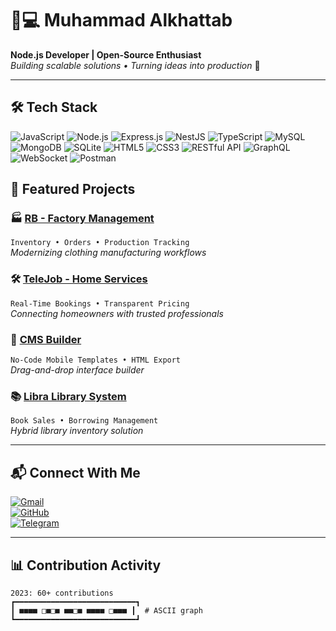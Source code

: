# 👨💻 Muhammad Alkhattab 
**Node.js Developer | Open-Source Enthusiast**  
*Building scalable solutions • Turning ideas into production* 🚀  

---

## 🛠️ **Tech Stack**  
![JavaScript](https://img.shields.io/badge/-JavaScript-F7DF1E?logo=javascript&logoColor=black)
![Node.js](https://img.shields.io/badge/-Node.js-339933?logo=nodedotjs&logoColor=white)
![Express.js](https://img.shields.io/badge/-Express.js-000000?logo=express&logoColor=white)
![NestJS](https://img.shields.io/badge/-NestJS-E0234E?logo=nestjs&logoColor=white)
![TypeScript](https://img.shields.io/badge/-TypeScript-3178C6?logo=typescript&logoColor=white)
![MySQL](https://img.shields.io/badge/-MySQL-4479A1?logo=mysql&logoColor=white)
![MongoDB](https://img.shields.io/badge/-MongoDB-47A248?logo=mongodb&logoColor=white)
![SQLite](https://img.shields.io/badge/-SQLite-003B57?logo=sqlite&logoColor=white)
![HTML5](https://img.shields.io/badge/-HTML5-E34F26?logo=html5&logoColor=white)
![CSS3](https://img.shields.io/badge/-CSS3-1572B6?logo=css3&logoColor=white)
![RESTful API](https://img.shields.io/badge/-RESTful_API-FF6F61?logo=rest&logoColor=white)
![GraphQL](https://img.shields.io/badge/-GraphQL-E10098?logo=graphql&logoColor=white)
![WebSocket](https://img.shields.io/badge/-WebSocket-010101?logo=websocket&logoColor=white)
![Postman](https://img.shields.io/badge/-Postman-FF6C37?logo=postman&logoColor=white)

## 🚀 **Featured Projects**

### 🏭 [RB - Factory Management](https://github.com/muhammad0936/RB)  
`Inventory • Orders • Production Tracking`  
*Modernizing clothing manufacturing workflows*

### 🛠️ [TeleJob - Home Services](https://github.com/muhammad0936/TeleJob)  
`Real-Time Bookings • Transparent Pricing`  
*Connecting homeowners with trusted professionals*

### 📱 [CMS Builder](https://github.com/muhammad0936/CMS)  
`No-Code Mobile Templates • HTML Export`  
*Drag-and-drop interface builder*

### 📚 [Libra Library System](https://github.com/muhammad0936/Library)  
`Book Sales • Borrowing Management`  
*Hybrid library inventory solution*

---

## 📬 **Connect With Me**  
[![Gmail](https://img.shields.io/badge/-Email-D14836?logo=gmail&logoColor=white)](mailto:muhammadalkhattab2000@gmail.com)  
[![GitHub](https://img.shields.io/badge/-GitHub-181717?logo=github)](https://github.com/muhammad0936)  
[![Telegram](https://img.shields.io/badge/-Telegram-26A5E4?logo=telegram)](https://t.me/muhammadkhattab09)  

---

## 📊 **Contribution Activity**  
```text
2023: 60+ contributions
┏━━━━━━━━━━━━━━━━━━━━━━━━━━━┓
┃ ■■■■ □■□■ ■■□■ ■■■■ □■■■ ┃  # ASCII graph
┗━━━━━━━━━━━━━━━━━━━━━━━━━━━┛
